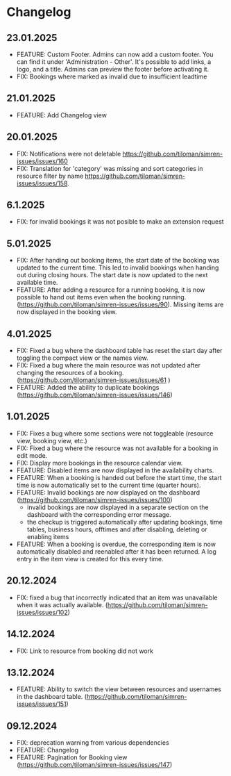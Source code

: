 # Changelog

## 23.01.2025
- FEATURE: Custom Footer. Admins can now add a custom footer. You can find it under 'Administration - Other'. It's possible to add links, a logo, and a title. Admins can preview the footer before activating it.
- FIX: Bookings where marked as invalid due to insufficient leadtime

## 21.01.2025
- FEATURE: Add Changelog view

## 20.01.2025
- FIX: Notifications were not deletable https://github.com/tiloman/simren-issues/issues/160
- FIX: Translation for 'category' was missing and sort categories in resource filter by name https://github.com/tiloman/simren-issues/issues/158.

## 6.1.2025
- FIX: for invalid bookings it was not posible to make an extension request

## 5.01.2025
- FIX: After handing out booking items, the start date of the booking was updated to the current time. This led to invalid bookings when handing out during closing hours. The start date is now updated to the next available time.
- FEATURE: After adding a resource for a running booking, it is now possible to hand out items even when the booking running. (https://github.com/tiloman/simren-issues/issues/90). Missing items are now displayed in the booking view.

## 4.01.2025
- FIX: Fixed a bug where the dashboard table has reset the start day after toggling the compact view or the names view.
- FIX: Fixed a bug where the main resource was not updated after changing the resources of a booking. (https://github.com/tiloman/simren-issues/issues/61 )
- FEATURE: Added the ability to duplicate bookings (https://github.com/tiloman/simren-issues/issues/146)

## 1.01.2025
- FIX: Fixes a bug where some sections were not toggleable (resource view, booking view, etc.)
- FIX: Fixed a bug where the resource was not available for a booking in edit mode.
- FIX: Display more bookings in the resource calendar view.
- FEATURE: Disabled items are now displayed in the availability charts.
- FEATURE: When a booking is handed out before the start time, the start time is now automatically set to the current time (quarter hours).
- FEATURE: Invalid bookings are now displayed on the dashboard (https://github.com/tiloman/simren-issues/issues/100)
  - invalid bookings are now displayed in a separate section on the dashboard with the corresponding error message.
  - the checkup is triggered automatically after updating bookings, time tables, business hours, offtimes and after disabling, deleting or enabling items
- FEATURE: When a booking is overdue, the corresponding item is now automatically disabled and reenabled after it has been returned. A log entry in the item view is created for this every time.

## 20.12.2024
- FIX: fixed a bug that incorrectly indicated that an item was unavailable when it was actually available. (https://github.com/tiloman/simren-issues/issues/102)

## 14.12.2024
- FIX: Link to resource from booking did not work

## 13.12.2024
- FEATURE: Ability to switch the view between resources and usernames in the dashboard table. (https://github.com/tiloman/simren-issues/issues/151)

## 09.12.2024
- FIX: deprecation warning from various dependencies
- FEATURE: Changelog
- FEATURE: Pagination for Booking view (https://github.com/tiloman/simren-issues/issues/147)

